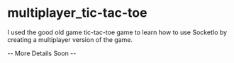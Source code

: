 # multiplayer_tic-tac-toe
I used the good old game tic-tac-toe game to learn how to use SocketIo by creating a multiplayer version of the game.  

-- More Details Soon --